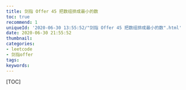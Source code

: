 ```yaml
---
title: 剑指 Offer 45 把数组排成最小的数
toc: true
recommend: 1
uniqueId: '2020-06-30 13:55:52/"剑指 Offer 45 把数组排成最小的数".html'
date: 2020-06-30 21:55:52
thumbnail:
categories:
- leetcode
- 剑指offer
tags:
keywords:
---
```


[TOC]

<!--more-->
